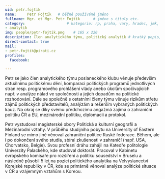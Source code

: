 ```yaml
---
uid: petr.fojtik
name:     Petr Fojtík  	# běžně používáné jméno
fullname: Mgr. et Mgr. Petr Fojtík  	# jméno s tituly etc.
category:                	# kategorie: rp, praha, vary, hradec, jmk, senat
- analytik
img: people/petr-fojtik.png    # 165 x 220
description: Člen analytického týmu, politický analytik	# kratký popis, max 160 znaků
direct-contact: true
mail:
- petr.fojtik@pirati.cz
profiles:
  facebook:

---
```


Petr se jako člen analytického týmu poslaneckého klubu věnuje především aktuálnímu politickému dění, komparaci politických programů jednotlivých stran resp. programového prohlášení vlády anebo úkolům spočívajících např. v analýze nálad ve společnosti a jejich dopadům na politické rozhodování. Dále se společně s ostatními členy týmu věnuje rizikům střetu zájmů politických představitelů, analýzám a rešerším vybraných politických kauz. Na okraj se díky svému předchozímu angažmá zajímá o zahraniční politiku ČR a EU, mezinárodní politiku, diplomacii a protokol.  

Petr vystudoval magisterské obory Politická a kulturní geografii a Mezinárodní vztahy. V průběhu studijního pobytu na University of Eastern Finland se mimo jiné věnoval zahraniční politice Ruské federace. Během, ale i po dokončení svého studia, sbíral zkušenosti v zahraničí (např. USA, Chorvatsko, Belgie). Svou profesní dráhu zahájil na Katedře politologie Univerzity Palackého, kde studoval doktorát. Pracoval v Kabinetu evropského komisaře pro rozšíření a politiku sousedství v Bruselu a následně působil 5 let na pozici politického analytika na Velvyslanectví Korejské republiky v ČR, kde se primárně věnoval analýze politické situace v ČR a vzájemným vztahům s Koreou. 